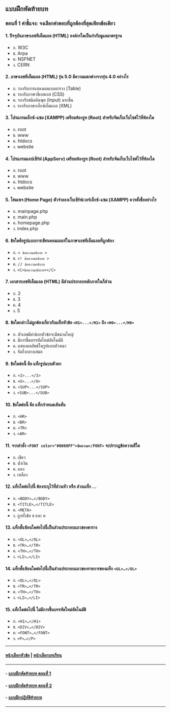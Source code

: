 ## แบบฝึกหัดท้ายบท
### ตอนที่ 1 คำชี้แจง: จงเลือกคำตอบที่ถูกต้องที่สุดเพียงข้อเดียว
#### 1. ปัจจุบันภาษาเอชทีเอ็มแอล (HTML) องค์กรใดเป็นกำกับดูแลมาตรฐาน
* ก. W3C					
* ข. Arpa
* ค. NSFNET					
* ง. CERN
#### 2.	ภาษาเอชทีเอ็มแอล (HTML) รุ่น 5.0 มีความแตกต่างจากรุ่น 4.0 อย่างไร
* ก. รองรับการแสดงผลแบบตาราง (Table)	
* ข. รองรับภาษาซีเอสเอส (CSS)
* ค. รองรับชนิดอินพุต (Input) มากขึ้น		
* ง. รองรับภาษาเอ็กซ์เอ็มแอล (XML)
#### 3.	โปรแกรมเอ็กซ์-แซม (XAMPP) เตรียมห้องรูท (Root) สำหรับจัดเก็บเว็บไซต์ไว้ที่ห้องใด
* ก. root						
* ข. www
* ค. htdocs					
* ง. website
#### 4.	โปรแกรมแอปเซิร์ฟ (AppServ) เตรียมห้องรูท (Root) สำหรับจัดเก็บเว็บไซต์ไว้ที่ห้องใด
* ก. root						
* ข. www
* ค. htdocs					
* ง. website
#### 5.	โฮมเพจ (Home Page) ตัวจำลองเว็บเซิร์ฟเวอร์เอ็กซ์-แซม (XAMPP) ควรตั้งชื่ออย่างไร
* ก. mainpage.php				
* ข. main.php
* ค. homepage.php				
* ง. index.php
#### 6.	ข้อใดคือรูปแบบการเขียนคอมเมนท์ในภาษาเอชทีเอ็มแอลที่ถูกต้อง
* ก. ```< ข้อความอธิบาย >	```			
* ข. ```<! ข้อความอธิบาย >```
* ค. ```// ข้อความอธิบาย```				
* ง. ```<C>ข้อความอธิบาย></C>```
#### 7.	เอกสารเอชทีเอ็มแอล (HTML) มีส่วนประกอบหลักภายในกี่ส่วน
* ก. 2						
* ข. 3
* ค. 4						
* ง. 5
#### 8.	ข้อใดกล่าวไม่ถูกต้องเกี่ยวกับแท็กหัวข้อ ```<H1>...</H1>``` ถึง ```<H6>...</H6>```
* ก. ตัวเลขมีค่าน้อยหัวข้อจะมีขนาดใหญ่		
* ข. มีการขึ้นบรรทัดใหม่อัตโนมัติ
* ค. แสดงผลลัพธ์ในรูปแบบตัวหนา		
* ง. จัดกึ่งกลางเสมอ
#### 9.	ข้อใดต่อนี้ คือ แท็กรูปแบบตัวยก	
* ก. ```<I>...</I>```				
* ข. ```<U>...</U>```
* ค. ```<SUP>...</SUP>```				
* ง. ```<SUB>...</SUB>```
#### 10.	 ข้อใดต่อนี้ คือ แท็กกำหนดเส้นคั่น	
* ก. ```<HR>```					
* ข. ```<BR>```
* ค. ```<TR>```					
* ง. ```<AR>```
#### 11. จากคำสั่ง ```<FONT color="#0000FF">ข้อความ</FONT>``` จะปรากฏข้อความสีใด
* ก. เขียว					
* ข. น้ำเงิน
* ค. แดง						
* ง. เหลือง
#### 12. แท็กใดต่อไปนี้ ต้องระบุไว้ที่ส่วนหัว หรือ ส่วนแท็ก <HEAD>…</HEAD>
* ก. ```<BODY>…</BODY>```				
* ข. ```<TITLE>…</TITLE>```
* ค. ```<META>```					
* ง. ถูกทั้งข้อ ข และ ค
#### 13. แท็กชั้นซ้อนใดต่อไปนี้เป็นส่วนประกอบแถวของตาราง
* ก. ```<OL>…</OL>```				
* ข. ```<TR>…</TR>```
* ค. ```<TH>…</TH>```				
* ง. ```<LI>…</LI>```
#### 14. แท็กชั้นซ้อนใดต่อไปนี้เป็นส่วนประกอบแถวของรายการของแท็ก ```<UL>…</UL>```
* ก. ```<OL>…</OL>```				
* ข. ```<TR>…</TR>```
* ค. ```<TH>…</TH>```				
* ง. ```<LI>…</LI>```
#### 15. แท็กใดต่อไปนี้ ไม่มีการขึ้นบรรทัดใหม่อัตโนมัติ
* ก.  ```<H1>…</H1>```				
* ข. ```<DIV>…</DIV>```
* ค. ```<FONT>…</FONT>```				
* ง. ```<P>…</P>```

---
#### [หน้าเลือกหัวข้อ](README.md) | [หน้าเลือกบทเรียน](../README.md)
---
#### - [แบบฝึกหัดท้ายบท ตอนที่ 1](0230.md)
#### - [แบบฝึกหัดท้ายบท ตอนที่ 2](0250.md)
#### - [แบบฝึกปฏิบัติท้ายบท](0270.md)
---